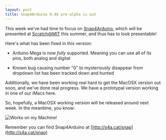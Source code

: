 ```yaml
---
layout: post
title: Snap4Arduino 0.48 pre-alpha is out
---
```


This week we've had time to focus on [Snap4Arduino](http://s4a.cat/snap), which will be presented at [Scratch@MIT](http://scratch.mit.edu/conference) this summer, and thus has to look presentable!

Here's what has been fixed in this version:

- Arduino Mega is now *fully* supported. Meaning you can use all of its pins, both analog and digital

- Known bug causing number "0" to mysteriously disappear from dropdown list has been tracked down and hunted

Additionally, we have been working real hard to get the MacOSX version out soon, and we've done real progress. We have a prototypal version working in one of our iMacs here.

So, hopefully, a MacOSX working version will be released around next week. In the meantime, you know:

![Works on my Machine!](http://blog.codinghorror.com/content/images/uploads/2007/03/6a0120a85dcdae970b0128776ff992970c-pi.png "Works on my Machine!")

Remember you can find Snap4Arduino at [http://s4a.cat/snap](http://s4a.cat/snap)
